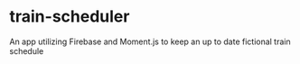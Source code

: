 # train-scheduler
An app utilizing Firebase and Moment.js to keep an up to date fictional train schedule
